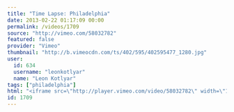 ```yaml
---
title: "Time Lapse: Philadelphia"
date: 2013-02-22 01:17:09 00:00
permalink: /videos/1709
source: "http://vimeo.com/58032782"
featured: false
provider: "Vimeo"
thumbnail: "http://b.vimeocdn.com/ts/402/595/402595477_1280.jpg"
user:
  id: 634
  username: "leonkotlyar"
  name: "Leon Kotlyar"
tags: ["philadelphia"]
html: "<iframe src=\"http://player.vimeo.com/video/58032782\" width=\"1920\" height=\"1080\" frameborder=\"0\" webkitAllowFullScreen mozallowfullscreen allowFullScreen></iframe>"
id: 1709
---
```



